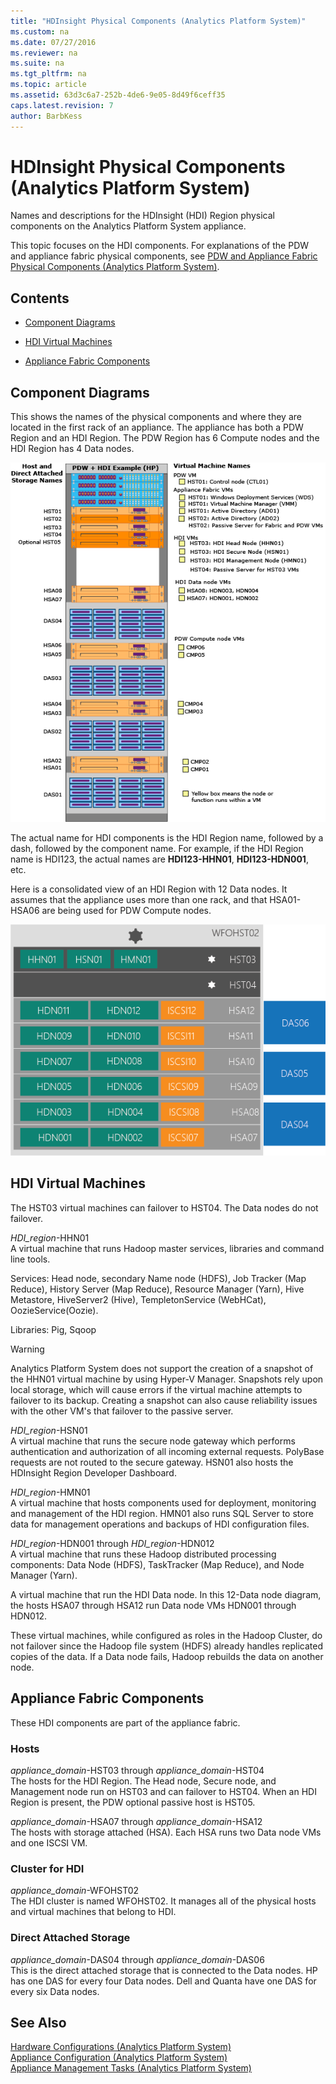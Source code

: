 ```yaml
---
title: "HDInsight Physical Components (Analytics Platform System)"
ms.custom: na
ms.date: 07/27/2016
ms.reviewer: na
ms.suite: na
ms.tgt_pltfrm: na
ms.topic: article
ms.assetid: 63d3c6a7-252b-4de6-9e05-8d49f6ceff35
caps.latest.revision: 7
author: BarbKess
---
```

# HDInsight Physical Components (Analytics Platform System)
Names and descriptions for the HDInsight (HDI) Region physical components on the Analytics Platform System appliance.  
  
This topic focuses on the HDI components. For explanations of the PDW and appliance fabric physical components, see [PDW and Appliance Fabric Physical Components &#40;Analytics Platform System&#41;](../management/pdw-and-appliance-fabric-physical-components-analytics-platform-system.md).  
  
## Contents  
  
-   [Component Diagrams](#diagrams)  
  
-   [HDI Virtual Machines](#hdi)  
  
-   [Appliance Fabric Components](#fabric)  
  
## <a name="diagrams"></a>Component Diagrams  
This shows the names of the physical components and where they are located in the first rack of an appliance. The appliance has both a PDW Region and an HDI Region. The PDW Region has 6 Compute nodes and the HDI Region has 4 Data nodes.  
  
![HDInsight Region Component Names](../management/media/APS_HW_ComponentNames-HDInsight-HP.png "APS_HW_ComponentNames-HDInsight-HP")  
  
The actual name for HDI components is the HDI Region name, followed by a dash, followed by the component name. For example, if the HDI Region name is HDI123, the actual names are **HDI123-HHN01**, **HDI123-HDN001**, etc.  
  
Here is a consolidated view of an HDI Region with 12 Data nodes. It assumes that the appliance uses more than one rack, and that HSA01-HSA06 are being used for PDW Compute nodes.  
  
![HDI Region physical component names](../management/media/APS_HW_Names_HDInsight_HP.png "APS_HW_Names_HDInsight_HP")  
  
## <a name="hdi"></a>HDI Virtual Machines  
The HST03 virtual machines can failover to HST04. The Data nodes do not failover.  
  
*HDI_region*-HHN01  
A virtual machine that runs Hadoop master services, libraries and command line tools.  
  
Services: Head node, secondary Name node (HDFS), Job Tracker (Map Reduce), History Server (Map Reduce), Resource Manager (Yarn), Hive Metastore, HiveServer2 (Hive), TempletonService (WebHCat), OozieService(Oozie).  
  
Libraries: Pig, Sqoop  
  
> [!WARNING]  
> Analytics Platform System does not support the creation of a snapshot of the HHN01 virtual machine by using Hyper-V Manager. Snapshots rely upon local storage, which will cause errors if the virtual machine attempts to failover to its backup. Creating a snapshot can also cause reliability issues with the other VM's that failover to the passive server.  
  
*HDI_region*-HSN01  
A virtual machine that runs the secure node gateway which performs authentication and authorization of all incoming external requests. PolyBase requests are not routed to the secure gateway. HSN01 also hosts the HDInsight Region Developer Dashboard.  
  
*HDI_region*-HMN01  
A virtual machine that hosts components used for deployment, monitoring and management of the HDI region. HMN01 also runs SQL Server to store data for management operations and backups of HDI configuration files.  
  
*HDI_region*-HDN001 through *HDI_region*-HDN012  
A virtual machine that runs these Hadoop distributed processing components: Data Node (HDFS), TaskTracker (Map Reduce), and Node Manager (Yarn).  
  
A virtual machine that run the HDI Data node. In this 12-Data node diagram, the hosts HSA07 through HSA12 run Data node VMs HDN001 through HDN012.  
  
These virtual machines, while configured as roles in the Hadoop Cluster, do not failover since the Hadoop file system (HDFS) already handles replicated copies of the data. If a Data node fails, Hadoop rebuilds the data on another node.  
  
## <a name="fabric"></a>Appliance Fabric Components  
These HDI components are part of the appliance fabric.  
  
### Hosts  
*appliance_domain*-HST03 through *appliance_domain*-HST04  
The hosts for the HDI Region. The Head node, Secure node, and Management node run on HST03 and can failover to HST04. When an HDI Region is present, the PDW optional passive host is HST05.  
  
*appliance_domain*-HSA07 through *appliance_domain*-HSA12  
The hosts with storage attached (HSA). Each HSA runs two Data node VMs and one ISCSI VM.  
  
### Cluster for HDI  
*appliance_domain*-WFOHST02  
The HDI cluster is named WFOHST02. It manages all of the physical hosts and virtual machines that belong to HDI.  
  
### Direct Attached Storage  
*appliance_domain*-DAS04 through *appliance_domain*-DAS06  
This is the direct attached storage that is connected to the Data nodes. HP has one DAS for every four Data nodes. Dell and Quanta have one DAS for every six Data nodes.  
  
## See Also  
[Hardware Configurations &#40;Analytics Platform System&#41;](../architecture/hardware-configurations-analytics-platform-system.md)  
[Appliance Configuration &#40;Analytics Platform System&#41;](../management/appliance-configuration-analytics-platform-system.md)  
[Appliance Management Tasks &#40;Analytics Platform System&#41;](../management/appliance-management-tasks-analytics-platform-system.md)  
  
